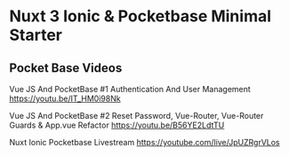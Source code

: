 # Nuxt 3 Ionic & Pocketbase Minimal Starter


Pocket Base Videos
----
Vue JS And PocketBase #1 Authentication And User Management
https://youtu.be/IT_HM0i98Nk

Vue JS And PocketBase #2 Reset Password, Vue-Router, Vue-Router Guards & App.vue Refactor
https://youtu.be/B56YE2LdtTU

Nuxt Ionic Pocketbase Livestream
https://youtube.com/live/JpUZRgrVLos
